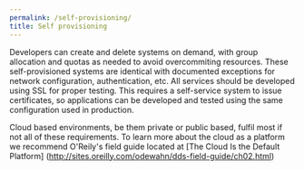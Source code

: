```yaml
---
permalink: /self-provisioning/
title: Self provisioning
---
```

<a name="self-provisioning"></a>
Developers can create and delete systems on demand, with group allocation and quotas as needed to avoid overcommiting resources. 
These self-provisioned systems are identical with documented exceptions for network configuration, authentication, etc. 
All services should be developed using SSL for proper testing. 
This requires a self-service system to issue certificates, so applications can be developed and tested using the same configuration used in production.

Cloud based environments, be them private or public based, fulfil most if not all of these requirements. To learn more about the cloud as a platform we recommend O'Reily's field guide located at [The Cloud Is the Default Platform] (http://sites.oreilly.com/odewahn/dds-field-guide/ch02.html)

